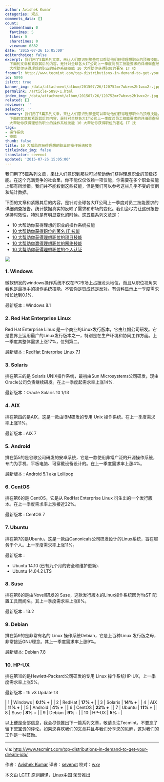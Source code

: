 ```yaml
---
author: Avishek Kumar
categories: 观点
comments_data: []
count:
  commentnum: 0
  favtimes: 5
  likes: 0
  sharetimes: 0
  viewnum: 6882
date: '2015-07-26 15:05:00'
editorchoice: false
excerpt: 我们用了5篇系列文章，来让人们意识到那些可以帮助他们获得理想职业的顶级技能。在这个充满竞争的社会里，你不能仅仅依赖一项仅能，你需要在多个职业技能上都有所涉猎。我们并不能权衡这些技能，但是我们可以参考这些几乎不变的惯例和统计数据。
  下面的文章和紧跟其后的内容，是针对全球各大IT公司上一季度对员工技能要求的详细调查报告。统计数据真实的反映了需求和市场的变化。我们会尽力让这份报告保持时效性，特别是有明显变化的时候。这五篇系列文章是：  10
  大帮助你获得理想的职业的操作系统技能 10 大帮助你获得职位的著名 IT 技
fromurl: http://www.tecmint.com/top-distributions-in-demand-to-get-your-dream-job/
id: 5890
islctt: true
banner_img: /data/attachment/album/201507/26/120752mr7wbxws2h1wxx2r.jpg
permalink: /article-5890-1.html
index_img: /data/attachment/album/201507/26/120752mr7wbxws2h1wxx2r.jpg.thumb.jpg
related: []
reviewer: ''
selector: ''
summary: 我们用了5篇系列文章，来让人们意识到那些可以帮助他们获得理想职业的顶级技能。在这个充满竞争的社会里，你不能仅仅依赖一项仅能，你需要在多个职业技能上都有所涉猎。我们并不能权衡这些技能，但是我们可以参考这些几乎不变的惯例和统计数据。
  下面的文章和紧跟其后的内容，是针对全球各大IT公司上一季度对员工技能要求的详细调查报告。统计数据真实的反映了需求和市场的变化。我们会尽力让这份报告保持时效性，特别是有明显变化的时候。这五篇系列文章是：  10
  大帮助你获得理想的职业的操作系统技能 10 大帮助你获得职位的著名 IT 技
tags:
- 操作系统
- 技能
thumb: false
title: 10 大帮助你获得理想的职业的操作系统技能
titleindex_img: false
translator: sevenot
updated: '2015-07-26 15:05:00'
---
```


我们用了5篇系列文章，来让人们意识到那些可以帮助他们获得理想职业的顶级技能。在这个充满竞争的社会里，你不能仅仅依赖一项仅能，你需要在多个职业技能上都有所涉猎。我们并不能权衡这些技能，但是我们可以参考这些几乎不变的惯例和统计数据。


下面的文章和紧跟其后的内容，是针对全球各大IT公司上一季度对员工技能要求的详细调查报告。统计数据真实的反映了需求和市场的变化。我们会尽力让这份报告保持时效性，特别是有明显变化的时候。这五篇系列文章是：


* 10 大帮助你获得理想的职业的操作系统技能
* [10 大帮助你获得职位的著名 IT 技能](http://www.tecmint.com/famous-it-skills-in-demand-that-will-get-you-hired/)
* [10 大帮助你获得理想职位的项目技能](/article-5303-1.html)
* [10 大帮助你赢得理想职位的网络技能](http://www.tecmint.com/networking-protocols-skills-to-land-your-dream-job/)
* [10 大帮助你获得理想职位的个人认证](http://www.tecmint.com/professional-certifications-in-demand-that-will-get-you-hired/)


![](/data/attachment/album/201507/26/120752mr7wbxws2h1wxx2r.jpg)


### 1. Windows


微软研发的windows操作系统不仅在PC市场上占据龙头地位，而且从职位视角来看也是最抢手的操作系统技能，不管你是赞成还是反对。有资料显示上一季度需求增长达到0.1%.


最新版本 : Windows 8.1


### 2. Red Hat Enterprise Linux


Red Hat Enterprise Linux 是一个商业的Linux发行版本，它由红帽公司研发。它是世界上运用最广的Linux发行版本之一，特别是在生产环境和协同工作方面。上一季度其整体需求上涨17%，位列第二。


最新版本 : RedHat Enterprise Linux 7.1


### 3. Solaris


排在第三的是 Solaris UNIX操作系统，最初由Sun Microsystems公司研发，现由Oracle公司负责继续研发。在上一季度起需求率上涨14%.


最新版本：Oracle Solaris 10 1/13


### 4. AIX


排在第四的是AIX，这是一款由IBM研发的专用 Unix 操作系统。在上一季度需求率上涨11%。


最新版本 : AIX 7


### 5. Android


排在第5的是谷歌公司研发的安卓系统，它是一款使用非常广泛的开源操作系统，专门为手机、平板电脑、可穿戴设备设计的。在上一季度需求率上涨4%。


最新版本 : Android 5.1 aka Lollipop


### 6. CentOS


排在第6的是 CentOS，它是从 RedHat Enterprise Linux 衍生出的一个发行版本。在上一季度需求率上涨接近22%。


最新版本 : CentOS 7


### 7. Ubuntu


排在第7的是Ubuntu，这是一款由Canonicals公司研发设计的Linux系统，旨在服务于个人。上一季度需求率上涨11%。


最新版本 :


* Ubuntu 14.10 (已有九个月的安全和维护更新).
* Ubuntu 14.04.2 LTS


### 8. Suse


排在第8的是由Novell研发的 Suse，这款发行版本的Linux操作系统因为YaST 配置工具而闻名。其上一季度需求率上涨8%。


最新版本 : 13.2


### 9. Debian


排在第9的是非常有名的 Linux 操作系统Debian，它是上百种Linux 发行版之母，非常接近GNU理念。其上一季度需求率上涨9%。


最新版本: Debian 7.8


### 10. HP-UX


排在第10的是Hewlett-Packard公司研发的专用 Linux 操作系统HP-UX，上一季度需求率上涨5%。


最新版本 : 11i v3 Update 13




  | 1 | Windows | **0.1% +** |
| 2 | RedHat | **17% +** |
| 3 | Solaris | **14% +** |
| 4 | AIX | **11% +** |
| 5 | Android | **4% +** |
| 6 | CentOS | **22% +** |
| 7 | Ubuntu | **11% +** |
| 8 | Suse | **8% +** |
| 9 | Debian | **9% -** |
| 10 | HP-UX | **5% -** |


以上便是全部信息，我会尽快推出下一篇系列文章，敬请关注Tecmint。不要忘了留下您宝贵的评论。如果您喜欢我们的文章并且与我们分享您的见解，这对我们的工作是一种鼓励。




---


via: <http://www.tecmint.com/top-distributions-in-demand-to-get-your-dream-job/>


作者：[Avishek Kumar](http://www.tecmint.com/author/avishek/) 译者：[sevenot](https://github.com/sevenot) 校对：[wxy](https://github.com/wxy)


本文由 [LCTT](https://github.com/LCTT/TranslateProject) 原创翻译，[Linux中国](http://linux.cn/) 荣誉推出
